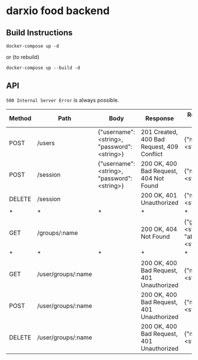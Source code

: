 # darxio food backend

## Build Instructions

```
docker-compose up -d
```

or (to rebuild)

```
docker-compose up --build -d
```

## API
`500 Internal Server Error` is always possible.

Method   | Path     | Body                                          | Response                               | Response Body |
-------- | -------- | --------------------------------------------- | -------------------------------------- | ----- |
POST | /users | {"username":\<string\>, "password":\<string\>} | 201 Created, 400 Bad Request, 409 Conflict | {"message":\<string\>} |
POST | /session | {"username":\<string\>, "password":\<string\>} | 200 OK, 400 Bad Request, 404 Not Found | {"message":\<string\>} |
DELETE | /session | | 200 OK, 401 Unauthorized | {"message":\<string\>} |
\* | \* | \* | \* | \* |
GET | /groups/:name | | 200 OK, 404 Not Found | {"group":\<string\>, "about": \<string\>}|
\* | \* | \* | \* | \* |
GET | /user/groups/:name | | 200 OK, 400 Bad Request, 401 Unauthorized | {"message":\<string\>} |
POST | /user/groups/:name | | 200 OK, 400 Bad Request, 401 Unauthorized | {"message":\<string\>} |
DELETE | /user/groups/:name | | 200 OK, 400 Bad Request, 401 Unauthorized | {"message":\<string\>} |
